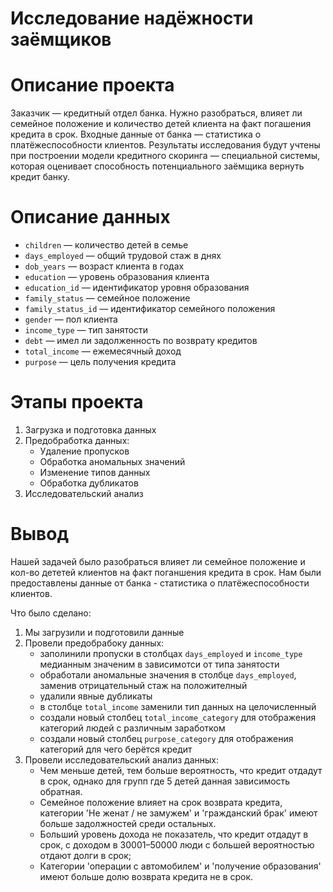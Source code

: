 # Исследование надёжности заёмщиков

# Описание проекта
Заказчик — кредитный отдел банка. Нужно разобраться, влияет ли семейное положение и количество детей клиента на факт погашения кредита в срок. Входные данные от банка — статистика о платёжеспособности клиентов.
Результаты исследования будут учтены при построении модели кредитного скоринга — специальной системы, которая оценивает способность потенциального заёмщика вернуть кредит банку.

# Описание данных
  * `children` — количество детей в семье
  * `days_employed` — общий трудовой стаж в днях
  * `dob_years` — возраст клиента в годах
  * `education` — уровень образования клиента
  * `education_id` — идентификатор уровня образования
  * `family_status` — семейное положение
  * `family_status_id` — идентификатор семейного положения
  * `gender` — пол клиента
  * `income_type` — тип занятости
  * `debt` — имел ли задолженность по возврату кредитов
  * `total_income` — ежемесячный доход
  * `purpose` — цель получения кредита

# Этапы проекта
  1. Загрузка и подготовка данных
  2. Предобработка данных:
       * Удаление пропусков
       * Обработка аномальных значений
       * Изменение типов данных
       * Обработка дубликатов
  3. Исследовательский анализ

# Вывод
Нашей задачей было разобраться влияет ли семейное положение и кол-во дететей клиентов на факт поганшения кредита в срок. Нам были предоставлены данные от банка - статистика о платёжеспособности клиентов.

Что было сделано:
1. Мы загрузили и подготовили данные
2. Провели предобрабоку данных:
    * заполинили пропуски в столбцах `days_employed` и `income_type` медианным значеним в зависимотси от типа занятости
    * обработали аномальные значения в столбце `days_employed`, заменив отрицательный стаж на положителный
    * удалили явные дубликаты
    * в столбце `total_income` заменили тип данных на целочисленный
    * создали новый столбец `total_income_category` для отображения категорий людей с различным заработком
    * создали новый столбец `purpose_category` для отображения категорий для чего берётся кредит
3. Провели исследовательский анализ данных:
    * Чем меньше детей, тем больше вероятность, что кредит отдадут в срок, однако для групп где 5 детей данная зависимость обратная.
    * Семейное положение влияет на срок возврата кредита, категории 'Не женат / не замужем' и 'гражданский брак' имеют больше задолжностей среди остальных.
    * Больший уровень дохода не показатель, что кредит отдадут в срок, с доходом в 30001–50000 люди с большей вероятностью отдают долги в срок;
    * Категории 'операции с автомобилем' и 'получение образования' имеют больше долю возврата кредита не в срок.
